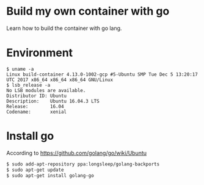 # Build my own container with go
Learn how to build the container with go lang.

# Environment
```
$ uname -a
Linux build-container 4.13.0-1002-gcp #5-Ubuntu SMP Tue Dec 5 13:20:17 UTC 2017 x86_64 x86_64 x86_64 GNU/Linux
$ lsb_release -a
No LSB modules are available.
Distributor ID: Ubuntu
Description:    Ubuntu 16.04.3 LTS
Release:        16.04
Codename:       xenial
```

# Install go
According to https://github.com/golang/go/wiki/Ubuntu
```sh
$ sudo add-apt-repository ppa:longsleep/golang-backports
$ sudo apt-get update
$ sudo apt-get install golang-go
```
